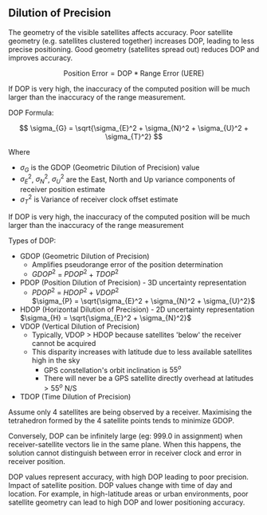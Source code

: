 
## Dilution of Precision

The geometry of the visible satellites affects accuracy. Poor satellite geometry (e.g. satellites clustered together) increases DOP, leading to less precise positioning. Good geometry (satellites spread out) reduces DOP and improves accuracy.

$$
\text{Position Error} = \text{DOP}* \text{Range Error (UERE)}
$$

If DOP is very high, the inaccuracy of the computed position will be much larger than the inaccuracy of the range measurement.

DOP Formula:

$$
\sigma_{G} = \sqrt{\sigma_{E}^2 + \sigma_{N}^2 + \sigma_{U}^2 + \sigma_{T}^2}
$$

Where

- $\sigma_{G}$ is the GDOP (Geometric Dilution of Precision) value
- $\sigma_{E}^2$, $\sigma_{N}^2$, $\sigma_{U}^2$ are the East, North and Up variance components of receiver position estimate
- $\sigma_{T}^2$ is Variance of receiver clock offset estimate

If DOP is very high, the inaccuracy of the computed position will be much larger than the inaccuracy of the range measurement

Types of DOP:

- GDOP (Geometric Dilution of Precision)
  - Amplifies pseudorange error of the position determination
  - $GDOP^2$ = $PDOP^2$ + $TDOP^2$
- PDOP (Position Dilution of Precision) - 3D uncertainty representation
  - $PDOP^2$ = $HDOP^2$ + $VDOP^2$  
  $\sigma_{P} = \sqrt{\sigma_{E}^2 + \sigma_{N}^2 + \sigma_{U}^2}$
- HDOP (Horizontal Dilution of Precision)  - 2D uncertainty representation
  $\sigma_{H} = \sqrt{\sigma_{E}^2 + \sigma_{N}^2}$
- VDOP (Vertical Dilution of Precision)
  - Typically, VDOP > HDOP because satellites 'below' the receiver cannot be acquired
  - This disparity increases with latitude due to less available satellites high in the sky
    - GPS constellation's orbit inclination is $55^o$
    - There will never be a GPS satellite directly overhead at latitudes $>55^o$ N/S
- TDOP (Time Dilution of Precision)

Assume only 4 satellites are being observed by a receiver. Maximising the tetrahedron formed by the 4 satellite points tends to minimize GDOP.

Conversely, DOP can be infinitely large (eg: 999.0 in assignment) when receiver-satellite vectors lie in the same plane.
When this happens, the solution cannot distinguish between error in receiver clock and error in receiver position.

DOP values represent accuracy, with high DOP leading to poor precision. Impact of satellite position.
DOP values change with time of day and location.
For example, in high-latitude areas or urban environments, poor satellite geometry can lead to high DOP and lower positioning accuracy.
